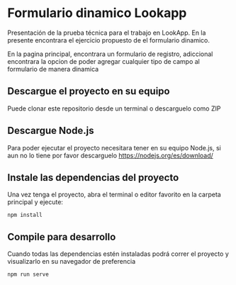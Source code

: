 # Formulario dinamico Lookapp
Presentación de la prueba técnica para el trabajo en LookApp. En la presente encontrara el ejercicio propuesto de el formulario dinamico.

En la pagina principal, encontrara un formulario de registro, adiccional encontrara la opcion de poder agregar cualquier tipo de campo al formulario de manera dinamica


## Descargue el proyecto en su equipo
Puede clonar este repositorio desde un terminal o descarguelo como ZIP

## Descargue Node.js
Para poder ejecutar el proyecto necesitara tener en su equipo Node.js, si aun no lo tiene por favor descarguelo https://nodejs.org/es/download/

## Instale las dependencias del proyecto
Una vez tenga el proyecto, abra el terminal o editor favorito en la carpeta principal y ejecute:
```
npm install
```
## Compile para desarrollo
Cuando todas las dependencias estén instaladas podrá correr el proyecto y visualizarlo en su navegador de preferencia
```
npm run serve
```

